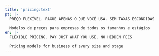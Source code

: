 ```yaml
---
title: 'pricing:text'
pt: |-
  PREÇO FLEXÍVEL. PAGUE APENAS O QUE VOCÊ USA. SEM TAXAS ESCONDIDAS

  Modelos de preços para empresas de todos os tamanhos e estágios
en: |-
  FLEXIBLE PRICING. PAY JUST WHAT YOU USE. NO HIDDEN FEES

  Pricing models for business of every size and stage
---
```


